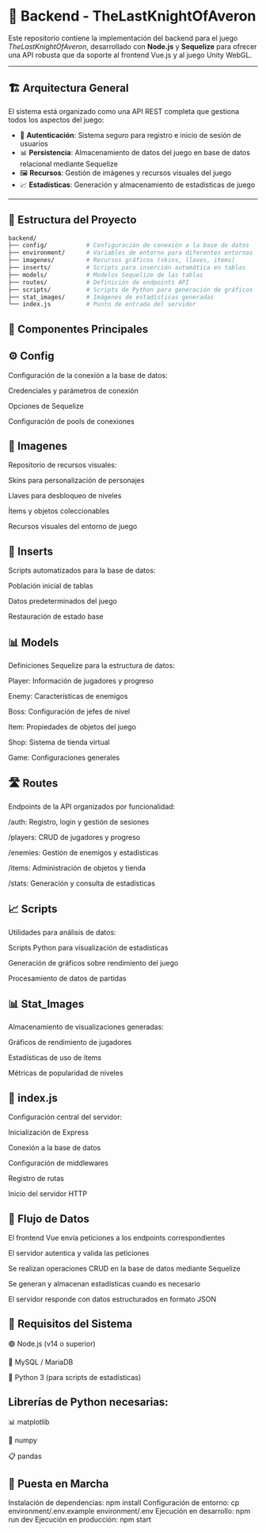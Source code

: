 # 🧠 Backend - TheLastKnightOfAveron

Este repositorio contiene la implementación del backend para el juego *TheLastKnightOfAveron*, desarrollado con **Node.js** y **Sequelize** para ofrecer una API robusta que da soporte al frontend Vue.js y al juego Unity WebGL.

---

## 🏗️ Arquitectura General

El sistema está organizado como una API REST completa que gestiona todos los aspectos del juego:

- 🔐 **Autenticación**: Sistema seguro para registro e inicio de sesión de usuarios  
- 📊 **Persistencia**: Almacenamiento de datos del juego en base de datos relacional mediante Sequelize  
- 🖼️ **Recursos**: Gestión de imágenes y recursos visuales del juego  
- 📈 **Estadísticas**: Generación y almacenamiento de estadísticas de juego  

---

## 📁 Estructura del Proyecto

```bash
backend/
├── config/           # Configuración de conexión a la base de datos
├── environment/      # Variables de entorno para diferentes entornos
├── imagenes/         # Recursos gráficos (skins, llaves, items)
├── inserts/          # Scripts para inserción automática en tablas
├── models/           # Modelos Sequelize de las tablas
├── routes/           # Definición de endpoints API
├── scripts/          # Scripts de Python para generación de gráficos
├── stat_images/      # Imágenes de estadísticas generadas
└── index.js          # Punto de entrada del servidor
```

## 🧩 Componentes Principales
## ⚙️ Config
Configuración de la conexión a la base de datos:

Credenciales y parámetros de conexión

Opciones de Sequelize

Configuración de pools de conexiones

## 📸 Imagenes
Repositorio de recursos visuales:

Skins para personalización de personajes

Llaves para desbloqueo de niveles

Ítems y objetos coleccionables

Recursos visuales del entorno de juego

## 📝 Inserts
Scripts automatizados para la base de datos:

Población inicial de tablas

Datos predeterminados del juego

Restauración de estado base

## 📊 Models
Definiciones Sequelize para la estructura de datos:

Player: Información de jugadores y progreso

Enemy: Características de enemigos

Boss: Configuración de jefes de nivel

Item: Propiedades de objetos del juego

Shop: Sistema de tienda virtual

Game: Configuraciones generales

## 🛣️ Routes
Endpoints de la API organizados por funcionalidad:

/auth: Registro, login y gestión de sesiones

/players: CRUD de jugadores y progreso

/enemies: Gestión de enemigos y estadísticas

/items: Administración de objetos y tienda

/stats: Generación y consulta de estadísticas

## 📈 Scripts
Utilidades para análisis de datos:

Scripts Python para visualización de estadísticas

Generación de gráficos sobre rendimiento del juego

Procesamiento de datos de partidas

## 📊 Stat_Images
Almacenamiento de visualizaciones generadas:

Gráficos de rendimiento de jugadores

Estadísticas de uso de ítems

Métricas de popularidad de niveles

## 🚀 index.js
Configuración central del servidor:

Inicialización de Express

Conexión a la base de datos

Configuración de middlewares

Registro de rutas

Inicio del servidor HTTP

## 🔄 Flujo de Datos
El frontend Vue envía peticiones a los endpoints correspondientes

El servidor autentica y valida las peticiones

Se realizan operaciones CRUD en la base de datos mediante Sequelize

Se generan y almacenan estadísticas cuando es necesario

El servidor responde con datos estructurados en formato JSON

## 🧰 Requisitos del Sistema
🟢 Node.js (v14 o superior)

🐬 MySQL / MariaDB

🐍 Python 3 (para scripts de estadísticas)

## Librerías de Python necesarias:
📊 matplotlib

🔢 numpy

📋 pandas

## 🚀 Puesta en Marcha
Instalación de dependencias:
npm install
Configuración de entorno:
cp environment/.env.example environment/.env
Ejecución en desarrollo:
npm run dev
Ejecución en producción:
npm start
